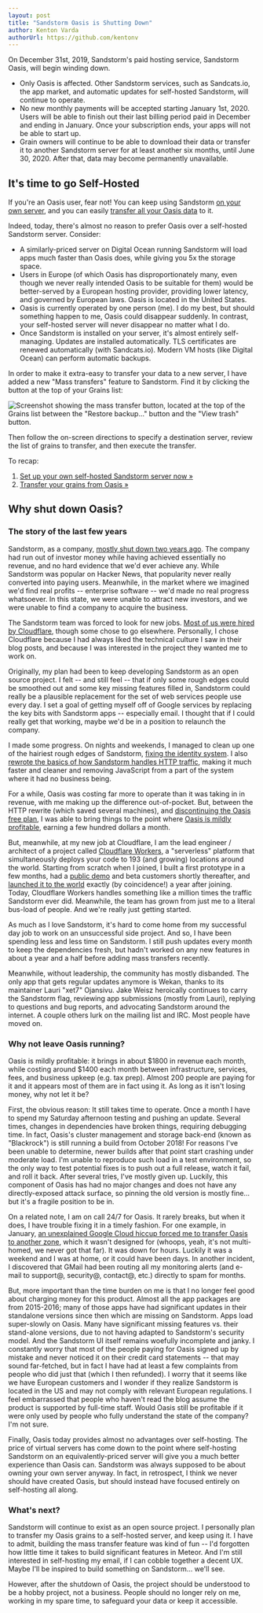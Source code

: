 ```yaml
---
layout: post
title: "Sandstorm Oasis is Shutting Down"
author: Kenton Varda
authorUrl: https://github.com/kentonv
---
```


On December 31st, 2019, Sandstorm's paid hosting service, Sandstorm Oasis, will begin winding down.

- Only Oasis is affected. Other Sandstorm services, such as Sandcats.io, the app market, and automatic updates for self-hosted Sandstorm, will continue to operate.
- No new monthly payments will be accepted starting January 1st, 2020. Users will be able to finish out their last billing period paid in December and ending in January. Once your subscription ends, your apps will not be able to start up.
- Grain owners will continue to be able to download their data or transfer it to another Sandstorm server for at least another six months, until June 30, 2020. After that, data may become permanently unavailable.

## It's time to go Self-Hosted

If you're an Oasis user, fear not! You can keep using Sandstorm [on your own server](https://sandstorm.io/install), and you can easily [transfer all your Oasis data](https://oasis.sandstorm.io/transfers) to it.

Indeed, today, there's almost no reason to prefer Oasis over a self-hosted Sandstorm server. Consider:

- A similarly-priced server on Digital Ocean running Sandstorm will load apps much faster than Oasis does, while giving you 5x the storage space.
- Users in Europe (of which Oasis has disproportionately many, even though we never really intended Oasis to be suitable for them) would be better-served by a European hosting provider, providing lower latency, and governed by European laws. Oasis is located in the United States.
- Oasis is currently operated by one person (me). I do my best, but should something happen to me, Oasis could disappear suddenly. In contrast, your self-hosted server will never disappear no matter what I do.
- Once Sandstorm is installed on your server, it's almost entirely self-managing. Updates are installed automatically. TLS certificates are renewed automatically (with Sandcats.io). Modern VM hosts (like Digital Ocean) can perform automatic backups.

In order to make it extra-easy to transfer your data to a new server, I have added a new "Mass transfers" feature to Sandstorm. Find it by clicking the button at the top of your Grains list:

![Screenshot showing the mass transfer button, located at the top of the Grains list between the "Restore backup..." button and the "View trash" button.](/news/images/mass-transfer.png)

Then follow the on-screen directions to specify a destination server, review the list of grains to transfer, and then execute the transfer.

To recap:

1. [Set up your own self-hosted Sandstorm server now »](https://sandstorm.io/install)
2. [Transfer your grains from Oasis »](https://oasis.sandstorm.io/transfers)

## Why shut down Oasis?

### The story of the last few years

Sandstorm, as a company, [mostly shut down two years ago](/news/2017-02-06-sandstorm-returning-to-community-roots). The company had run out of investor money while having achieved essentially no revenue, and no hard evidence that we'd ever achieve any. While Sandstorm was popular on Hacker News, that popularity never really converted into paying users. Meanwhile, in the market where we imagined we'd find real profits -- enterprise software -- we'd made no real progress whatsoever. In this state, we were unable to attract new investors, and we were unable to find a company to acquire the business.

The Sandstorm team was forced to look for new jobs. [Most of us were hired by Cloudflare](/news/2017-03-13-joining-cloudflare), though some chose to go elsewhere. Personally, I chose Cloudflare because I had always liked the technical culture I saw in their blog posts, and because I was interested in the project they wanted me to work on.

Originally, my plan had been to keep developing Sandstorm as an open source project. I felt -- and still feel -- that if only some rough edges could be smoothed out and some key missing features filled in, Sandstorm could really be a plausible replacement for the set of web services people use every day. I set a goal of getting myself off of Google services by replacing the key bits with Sandstorm apps -- especially email. I thought that if I could really get that working, maybe we'd be in a position to relaunch the company.

I made some progress. On nights and weekends, I managed to clean up one of the hairiest rough edges of Sandstorm, [fixing the identity system](/news/2017-05-08-refactoring-identities). I also [rewrote the basics of how Sandstorm handles HTTP traffic](/news/2018-02-19-http-rewrite-and-more), making it much faster and cleaner and removing JavaScript from a part of the system where it had no business being.

For a while, Oasis was costing far more to operate than it was taking in in revenue, with me making up the difference out-of-pocket. But, between the HTTP rewrite (which saved several machines), and [discontinuing the Oasis free plan](/news/2018-08-27-discontinuing-free-plan), I was able to bring things to the point where [Oasis is mildly profitable](/news/2018-10-28-results-of-ending-free-plan), earning a few hundred dollars a month.

But, meanwhile, at my new job at Cloudflare, I am the lead engineer / architect of a project called [Cloudflare Workers](https://workers.cloudflare.com/), a "serverless" platform that simultaneously deploys your code to 193 (and growing) locations around the world. Starting from scratch when I joined, I built a first prototype in a few months, had a [public demo](https://blog.cloudflare.com/introducing-cloudflare-workers/) and beta customers shortly thereafter, and [launched it to the world](https://blog.cloudflare.com/cloudflare-workers-unleashed/) exactly (by coincidence!) a year after joining. Today, Cloudflare Workers handles something like a million times the traffic Sandstorm ever did. Meanwhile, the team has grown from just me to a literal bus-load of people. And we're really just getting started.

As much as I love Sandstorm, it's hard to come home from my successful day job to work on an unsuccessful side project. And so, I have been spending less and less time on Sandstorm. I still push updates every month to keep the dependencies fresh, but hadn't worked on any new features in about a year and a half before adding mass transfers recently.

Meanwhile, without leadership, the community has mostly disbanded. The only app that gets regular updates anymore is Wekan, thanks to its maintainer Lauri "xet7" Ojansivu. Jake Weisz heroically continues to carry the Sandstorm flag, reviewing app submissions (mostly from Lauri), replying to questions and bug reports, and advocating Sandstorm around the internet. A couple others lurk on the mailing list and IRC. Most people have moved on.

### Why not leave Oasis running?

Oasis is mildly profitable: it brings in about $1800 in revenue each month, while costing around $1400 each month between infrastructure, services, fees, and business upkeep (e.g. tax prep). Almost 200 people are paying for it and it appears most of them are in fact using it. As long as it isn't losing money, why not let it be?

First, the obvious reason: It still takes time to operate. Once a month I have to spend my Saturday afternoon testing and pushing an update. Several times, changes in dependencies have broken things, requiring debugging time. In fact, Oasis's cluster management and storage back-end (known as "Blackrock") is still running a build from October 2018! For reasons I've been unable to determine, newer builds after that point start crashing under moderate load. I'm unable to reproduce such load in a test environment, so the only way to test potential fixes is to push out a full release, watch it fail, and roll it back. After several tries, I've mostly given up. Luckily, this component of Oasis has had no major changes and does not have any directly-exposed attack surface, so pinning the old version is mostly fine… but it's a fragile position to be in.

On a related note, I am on call 24/7 for Oasis. It rarely breaks, but when it does, I have trouble fixing it in a timely fashion. For one example, in January, [an unexplained Google Cloud hiccup forced me to transfer Oasis to another zone](https://twitter.com/SandstormIO/status/1089664116925427712), which it wasn't designed for (whoops, yeah, it's not multi-homed, we never got that far). It was down for hours. Luckily it was a weekend and I was at home, or it could have been days. In another incident, I discovered that GMail had been routing all my monitoring alerts (and e-mail to support@, security@, contact@, etc.) directly to spam for months.

But, more important than the time burden on me is that I no longer feel good about charging money for this product. Almost all the app packages are from 2015-2016; many of those apps have had significant updates in their standalone versions since then which are missing on Sandstorm. Apps load super-slowly on Oasis. Many have significant missing features vs. their stand-alone versions, due to not having adapted to Sandstorm's security model. And the Sandstorm UI itself remains woefully incomplete and janky. I constantly worry that most of the people paying for Oasis signed up by mistake and never noticed it on their credit card statements -- that may sound far-fetched, but in fact I have had at least a few complaints from people who did just that (which I then refunded). I worry that it seems like we have European customers and I wonder if they realize Sandstorm is located in the US and may not comply with relevant European regulations. I feel embarrassed that people who haven't read the blog assume the product is supported by full-time staff. Would Oasis still be profitable if it were only used by people who fully understand the state of the company? I'm not sure.

Finally, Oasis today provides almost no advantages over self-hosting. The price of virtual servers has come down to the point where self-hosting Sandstorm on an equivalently-priced server will give you a much better experience than Oasis can. Sandstorm was always supposed to be about owning your own server anyway. In fact, in retrospect, I think we never should have created Oasis, but should instead have focused entirely on self-hosting all along.

### What's next?

Sandstorm will continue to exist as an open source project. I personally plan to transfer my Oasis grains to a self-hosted server, and keep using it. I have to admit, building the mass transfer feature was kind of fun -- I'd forgotten how little time it takes to build significant features in Meteor. And I'm still interested in self-hosting my email, if I can cobble together a decent UX. Maybe I'll be inspired to build something on Sandstorm… we'll see.

However, after the shutdown of Oasis, the project should be understood to be a hobby project, not a business. People should no longer rely on me, working in my spare time, to safeguard your data or keep it accessible.

